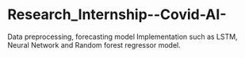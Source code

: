# Research_Internship--Covid-AI-
Data preprocessing, forecasting model Implementation such as LSTM, Neural Network and Random forest regressor model.
